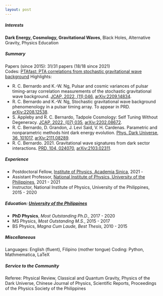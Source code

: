 ```yaml
---
layout: post
---
```


##### Interests 
**Dark Energy, Cosmology, Gravitational Waves**, Black Holes, Alternative Gravity, Physics Education
  
##### Summary
Papers (since 2015): 31/31 papers (18/18 since 2021) <br />
Codes: [PTAfast: PTA correlations from stochastic gravitational wave background](http://ascl.net/code/v/3451)
Highlights:

- R. C. Bernardo and K.-W. Ng, Pulsar and cosmic variances of pulsar timing-array correlation measurements of the stochastic gravitational wave background. [JCAP, 2022, (11) 046](https://iopscience.iop.org/article/10.1088/1475-7516/2022/11/046), [arXiv:2209.14834](https://arxiv.org/abs/2209.14834). <br />
- R. C. Bernardo and K.-W. Ng, Stochastic gravitational wave background phenomenology in a pulsar timing array. To appear in PRD. [arXiv:2208.12538](https://arxiv.org/abs/2208.12538). <br />
- S. Appleby and R. C. Bernardo, Tadpole Cosmology: Self Tuning Without Degeneracy. [JCAP, 2022, (07) 035](https://iopscience.iop.org/article/10.1088/1475-7516/2022/07/035), [arXiv:2202.08672](https://arxiv.org/abs/2202.08672). <br />
- R. C. Bernardo, D. Grandon, J. Levi Said, V. H. Cardenas. Parametric and nonparametric methods hint dark energy evolution. [Phys. Dark Universe, 36, 101017](https://www.sciencedirect.com/science/article/pii/S221268642200036X#!), [arXiv:2111.08289](https://arxiv.org/abs/2111.08289). <br />
- R. C. Bernardo. 2021. Gravitational wave signatures from dark sector interactions. [PRD, 104, 024070](https://journals.aps.org/prd/abstract/10.1103/PhysRevD.104.024070), [arXiv:2103.02311](https://arxiv.org/abs/2103.02311).
  
##### Experience
- Postdoctoral Fellow, [Institute of Physics, Academia Sinica](https://www.phys.sinica.edu.tw/index.php), 2021 - <br />
- Assistant Professor, [National Institute of Physics, University of the Philippines]((http://nip.upd.edu.ph/)), 2021 - 2021 <br />
- Instructor, National Institute of Physics, University of the Philippines, 2015 - 2020
  
##### Education: [University of the Philippines](https://up.edu.ph/)
- **PhD Physics**, *Most Outstanding Ph.D.*, 2017 - 2020 <br />
- MS Physics, *Most Outstanding M.S.*, 2015 - 2017 <br />
- BS Physics, *Magna Cum Laude, Best Thesis*, 2010 - 2015 <br />
  
##### Miscellaneous
Languages: English (fluent), Filipino (mother tongue)
Coding: Python, Mathmematica, LaTeX
  
##### Service to the Community
Referee: Physical Review, Classical and Quantum Gravity, Physics of the Dark Universe, Chinese Journal of Physics, Scientific Reports, Proceedings of the Physics Society of the Philippines
